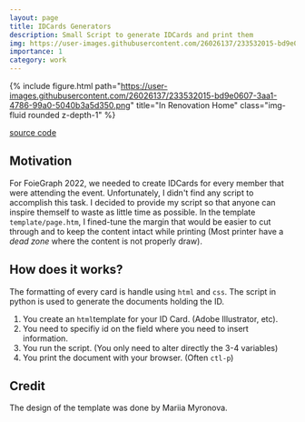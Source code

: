 ```yaml
---
layout: page
title: IDCards Generators
description: Small Script to generate IDCards and print them
img: https://user-images.githubusercontent.com/26026137/233532015-bd9e0607-3aa1-4786-99a0-5040b3a5d350.png
importance: 1
category: work
---
```



{% include figure.html path="https://user-images.githubusercontent.com/26026137/233532015-bd9e0607-3aa1-4786-99a0-5040b3a5d350.png" title="In Renovation Home" class="img-fluid rounded z-depth-1" %}

[source code](https://github.com/bolducke/idcards_generator)

## Motivation

For FoieGraph 2022, we needed to create IDCards for every member that were attending the event. Unfortunately, I didn't find any script to accomplish this task. I decided to provide my script so that anyone can inspire themself to waste as little time as possible. In the template `template/page.htm`, I fined-tune the margin that would be easier to cut through and to keep the content intact while printing (Most printer have a *dead zone* where the content is not properly draw).

## How does it works?

The formatting of every card is handle using `html` and `css`. The script in python is used to generate the documents holding the ID.

1. You create an `html`template for your ID Card. (Adobe Illustrator, etc).
2. You need to specifiy id on the field where you need to insert information.
3. You run the script. (You only need to alter directly the 3-4 variables)
4. You print the document with your browser. (Often `ctl-p`)

## Credit

The design of the template was done by Mariia Myronova. 
